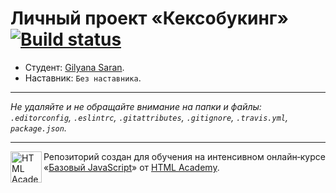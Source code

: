 # Личный проект «Кексобукинг» [![Build status][travis-image]][travis-url]

* Студент: [Gilyana Saran](https://up.htmlacademy.ru/javascript/9/user/200935).
* Наставник: `Без наставника`.

---

_Не удаляйте и не обращайте внимание на папки и файлы:_<br>
_`.editorconfig`, `.eslintrc`, `.gitattributes`, `.gitignore`, `.travis.yml`, `package.json`._

---

<a href="https://htmlacademy.ru/intensive/javascript"><img align="left" width="50" height="50" title="HTML Academy" src="https://up.htmlacademy.ru/static/img/intensive/javascript/logo-for-github.svg"></a>

Репозиторий создан для обучения на интенсивном онлайн‑курсе «[Базовый JavaScript](https://htmlacademy.ru/intensive/javascript)» от [HTML Academy](https://htmlacademy.ru).

[travis-image]: https://travis-ci.org/htmlacademy-javascript/200935-keksobooking.svg?branch=master
[travis-url]: https://travis-ci.org/htmlacademy-javascript/200935-keksobooking
